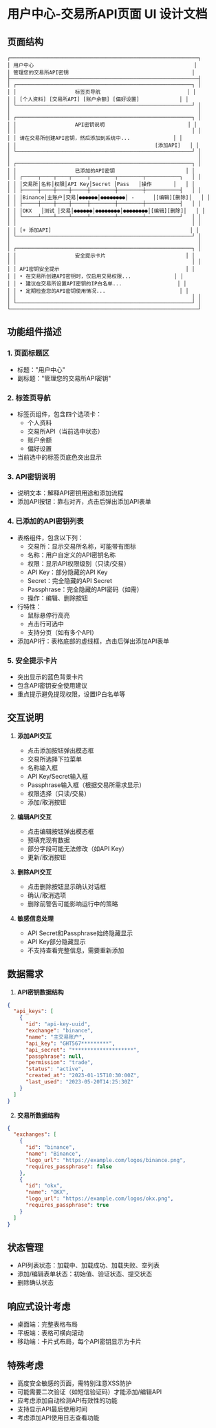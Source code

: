 # 用户中心-交易所API页面 UI 设计文档

## 页面结构

```
┌─────────────────────────────────────────────────────────────┐
│ 用户中心                                                    │
│ 管理您的交易所API密钥                                        │
├─────────────────────────────────────────────────────────────┤
│ ┌─────────────────────────────────────────────────────────┐ │
│ │                   标签页导航                            │ │
│ │ [个人资料] [交易所API] [账户余额] [偏好设置]             │ │
│ └─────────────────────────────────────────────────────────┘ │
│                                                             │
│ ┌─────────────────────────────────────────────────────────┐ │
│ │                   API密钥说明                           │ │
│ │                                                         │ │
│ │ 请在交易所创建API密钥，然后添加到系统中...              │ │
│ │                                             [添加API]   │ │
│ └─────────────────────────────────────────────────────────┘ │
│                                                             │
│ ┌─────────────────────────────────────────────────────────┐ │
│ │                   已添加的API密钥                       │ │
│ │ ┌─────┬────┬────┬─────┬────────┬────────┬───────────┐   │ │
│ │ │交易所│名称│权限│API Key│Secret │Pass   │操作       │   │ │
│ │ ├─────┼────┼────┼─────┼────────┼────────┼───────────┤   │ │
│ │ │Binance│主账户│交易│●●●●●●│●●●●●●●●│ -      │[编辑][删除]│   │ │
│ │ ├─────┼────┼────┼─────┼────────┼────────┼───────────┤   │ │
│ │ │OKX   │测试 │交易│●●●●●●│●●●●●●●●│●●●●●●●●│[编辑][删除]│   │ │
│ │ └─────┴────┴────┴─────┴────────┴────────┴───────────┘   │ │
│ │                                                         │ │
│ │ [+ 添加API]                                             │ │
│ └─────────────────────────────────────────────────────────┘ │
│                                                             │
│ ┌─────────────────────────────────────────────────────────┐ │
│ │                   安全提示卡片                          │ │
│ │                                                         │ │
│ │ API密钥安全提示                                         │ │
│ │ • 在交易所创建API密钥时，仅启用交易权限...              │ │
│ │ • 建议在交易所设置API密钥的IP白名单...                  │ │
│ │ • 定期检查您的API密钥使用情况...                        │ │
│ │                                                         │ │
│ └─────────────────────────────────────────────────────────┘ │
└─────────────────────────────────────────────────────────────┘
```

## 功能组件描述

### 1. 页面标题区
- 标题："用户中心"
- 副标题："管理您的交易所API密钥"

### 2. 标签页导航
- 标签页组件，包含四个选项卡：
  - 个人资料
  - 交易所API（当前选中状态）
  - 账户余额
  - 偏好设置
- 当前选中的标签页底色突出显示

### 3. API密钥说明
- 说明文本：解释API密钥用途和添加流程
- 添加API按钮：靠右对齐，点击后弹出添加API表单

### 4. 已添加的API密钥列表
- 表格组件，包含以下列：
  - 交易所：显示交易所名称，可能带有图标
  - 名称：用户自定义的API密钥名称
  - 权限：显示API权限级别（只读/交易）
  - API Key：部分隐藏的API Key
  - Secret：完全隐藏的API Secret
  - Passphrase：完全隐藏的API密码（如需）
  - 操作：编辑、删除按钮
- 行特性：
  - 鼠标悬停行高亮
  - 点击行可选中
  - 支持分页（如有多个API）
- 添加API行：表格底部的虚线框，点击后弹出添加API表单

### 5. 安全提示卡片
- 突出显示的蓝色背景卡片
- 包含API密钥安全使用建议
- 重点提示避免提现权限，设置IP白名单等

## 交互说明

1. **添加API交互**
   - 点击添加按钮弹出模态框
   - 交易所选择下拉菜单
   - 名称输入框
   - API Key/Secret输入框
   - Passphrase输入框（根据交易所需求显示）
   - 权限选择（只读/交易）
   - 添加/取消按钮

2. **编辑API交互**
   - 点击编辑按钮弹出模态框
   - 预填充现有数据
   - 部分字段可能无法修改（如API Key）
   - 更新/取消按钮

3. **删除API交互**
   - 点击删除按钮显示确认对话框
   - 确认/取消选项
   - 删除前警告可能影响运行中的策略

4. **敏感信息处理**
   - API Secret和Passphrase始终隐藏显示
   - API Key部分隐藏显示
   - 不支持查看完整信息，需要重新添加

## 数据需求

1. **API密钥数据结构**
```json
{
  "api_keys": [
    {
      "id": "api-key-uuid",
      "exchange": "binance",
      "name": "主交易账户",
      "api_key": "GHT567*********",
      "api_secret": "********************",
      "passphrase": null,
      "permission": "trade",
      "status": "active",
      "created_at": "2023-01-15T10:30:00Z",
      "last_used": "2023-05-20T14:25:30Z"
    }
  ]
}
```

2. **交易所数据结构**
```json
{
  "exchanges": [
    {
      "id": "binance",
      "name": "Binance",
      "logo_url": "https://example.com/logos/binance.png",
      "requires_passphrase": false
    },
    {
      "id": "okx",
      "name": "OKX",
      "logo_url": "https://example.com/logos/okx.png",
      "requires_passphrase": true
    }
  ]
}
```

## 状态管理

- API列表状态：加载中、加载成功、加载失败、空列表
- 添加/编辑表单状态：初始值、验证状态、提交状态
- 删除确认状态

## 响应式设计考虑

- 桌面端：完整表格布局
- 平板端：表格可横向滚动
- 移动端：卡片式布局，每个API密钥显示为卡片

## 特殊考虑

- 高度安全敏感的页面，需特别注意XSS防护
- 可能需要二次验证（如短信验证码）才能添加/编辑API
- 应考虑添加自动检测API有效性的功能
- 支持显示API最后使用时间
- 考虑添加API使用日志查看功能
